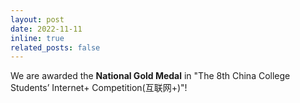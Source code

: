 ```yaml
---
layout: post
date: 2022-11-11
inline: true
related_posts: false
---
```


We are awarded the **National Gold Medal** in "The 8th China College Students’ Internet+ Competition(互联网+)"!
